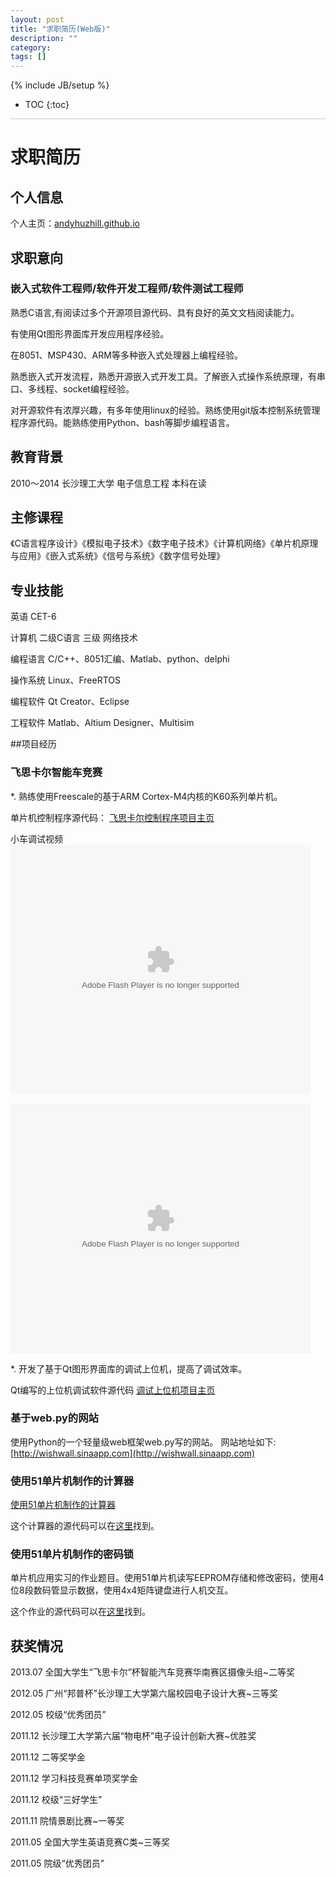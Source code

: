 ```yaml
---
layout: post
title: "求职简历(Web版)"
description: ""
category: 
tags: []
---
```

{% include JB/setup %}
* TOC
{:toc}
<div style="border-bottom: 1px solid #ccc;line-height: 1.3em;"></div>


# 求职简历

## 个人信息

个人主页：[andyhuzhill.github.io](http://andyhuzhill.github.io)


## 求职意向

### 嵌入式软件工程师/软件开发工程师/软件测试工程师

熟悉C语言,有阅读过多个开源项目源代码、具有良好的英文文档阅读能力。

有使用Qt图形界面库开发应用程序经验。
 
在8051、MSP430、ARM等多种嵌入式处理器上编程经验。
 
熟悉嵌入式开发流程，熟悉开源嵌入式开发工具。了解嵌入式操作系统原理，有串口、多线程、socket编程经验。
 
对开源软件有浓厚兴趣，有多年使用linux的经验。熟练使用git版本控制系统管理程序源代码。能熟练使用Python、bash等脚步编程语言。


## 教育背景
 2010～2014 长沙理工大学 电子信息工程  本科在读

## 主修课程 
《C语言程序设计》《模拟电子技术》《数字电子技术》《计算机网络》《单片机原理与应用》《嵌入式系统》《信号与系统》《数字信号处理》

## 专业技能
英语  CET-6

计算机 二级C语言 三级 网络技术

编程语言  C/C++、8051汇编、Matlab、python、delphi

操作系统 Linux、FreeRTOS

编程软件  Qt Creator、Eclipse

工程软件 Matlab、Altium Designer、Multisim

##项目经历

### 飞思卡尔智能车竞赛

*. 熟练使用Freescale的基于ARM Cortex-M4内核的K60系列单片机。

单片机控制程序源代码：
[飞思卡尔控制程序项目主页](http://andyhuzhill.github.io/CameraK60)

小车调试视频
<embed src="http://player.youku.com/~/v.swf" all
owFullScreen="true" quality="high" width="480" height="400" align="middle" a
llowScriptAccess="always" type="application/x-shockwave-flash"></embed>

<embed src="http://player.youku.com/~/v.swf" allo
    wFullScreen="true" quality="high" width="480" height="400" align="middle" al
    lowScriptAccess="always" type="application/x-shockwave-flash"></embed>


*. 开发了基于Qt图形界面库的调试上位机，提高了调试效率。

Qt编写的上位机调试软件源代码
[调试上位机项目主页](http://andyhuzhill.github.io/FreescaleImageProcess/)

### 基于web.py的网站

使用Python的一个轻量级web框架web.py写的网站。
网站地址如下:
[http://wishwall.sinaapp.com](http://wishwall.sinaapp.com)

### 使用51单片机制作的计算器

[使用51单片机制作的计算器](http://andyhuzhill.github.io/mylife/programminginc/programmingonmcu/2012/05/21/simple-calc-using-mcu/)

这个计算器的源代码可以在[这里](https://github.com/andyhuzhill/calc)找到。

### 使用51单片机制作的密码锁

单片机应用实习的作业题目。使用51单片机读写EEPROM存储和修改密码，使用4位8段数码管显示数据，使用4x4矩阵键盘进行人机交互。

这个作业的源代码可以在[这里](https://github.com/andyhuzhill/passlocker)找到。

## 获奖情况
 2013.07   全国大学生“飞思卡尔”杯智能汽车竞赛华南赛区摄像头组~二等奖
 
 2012.05   广州“邦普杯”长沙理工大学第六届校园电子设计大赛~三等奖
 
 2012.05   校级“优秀团员”
 
 2011.12   长沙理工大学第六届“物电杯”电子设计创新大赛~优胜奖
 
 2011.12   二等奖学金
 
 2011.12   学习科技竞赛单项奖学金
 
 2011.12   校级“三好学生”
 
 2011.11   院情景剧比赛~一等奖
 
 2011.05   全国大学生英语竞赛C类~三等奖
 
 2011.05   院级“优秀团员”

